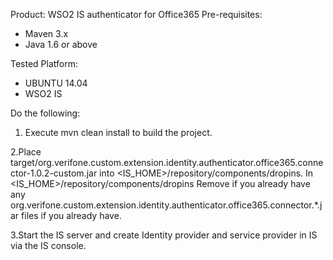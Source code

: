 Product: WSO2 IS authenticator for Office365
Pre-requisites:

- Maven 3.x
- Java 1.6 or above

Tested Platform:

- UBUNTU 14.04
- WSO2 IS

Do the following:

1. Execute mvn clean install to build the project.

2.Place target/org.verifone.custom.extension.identity.authenticator.office365.connector-1.0.2-custom.jar into <IS_HOME>/repository/components/dropins. In <IS_HOME>/repository/components/dropins Remove if you already have any org.verifone.custom.extension.identity.authenticator.office365.connector.*.jar files if you already have.

3.Start the IS server and create Identity provider and service provider in IS via the IS console.
